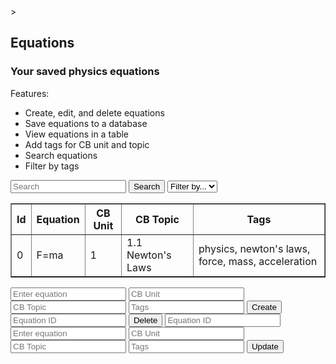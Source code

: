 <head>
	<script src="https://ajax.googleapis.com/ajax/libs/jquery/3.6.1/jquery.min.js"></script>>
</head>

## Equations

<h3>Your saved physics equations</h3>

Features:
- Create, edit, and delete equations
- Save equations to a database
- View equations in a table
- Add tags for CB unit and topic
- Search equations
- Filter by tags

<!-- Create inputs for search and filter -->

<input id="search" placeholder="Search">
<button onclick="search()">Search</button>
<select id="filter">
	<option>Filter by...</option>
	<option>Test tag</option>
</select>

<!-- Create table to display equations -->

<table id="equationsTable" border="1" style="border-collapse: collapse;">
		<tr>
				<th>Id</th>
				<th>Equation</th>
				<th>CB Unit</th>
				<th>CB Topic</th>
				<th>Tags</th>
		</tr>
		<tr>
				<td>0</td>
				<td>F=ma</td>
				<td>1</td>
				<td>1.1 Newton's Laws</td>
				<td>physics, newton's laws, force, mass, acceleration</td>
		</tr>
</table>

<!-- Create inputs for CRUD -->

<input id="equation" placeholder="Enter equation">
<input id="cbunit" placeholder="CB Unit">
<input id="cbtopic" placeholder="CB Topic">
<input id="tags" placeholder="Tags">
<button onclick="">Create</button>

<input id="deleteid" placeholder="Equation ID">
<button onclick="">Delete</button>

<input id="updateid" placeholder="Equation ID">
<input id="updateequation" placeholder="Enter equation">
<input id="updatecbunit" placeholder="CB Unit">
<input id="updatecbtopic" placeholder="CB Topic">
<input id="updatetags" placeholder="Tags">
<button onclick="">Update</button>

<!-- Create script to handle CRUD -->

<script>
	// Create
	function create() {
		// Get inputs
		var equation = document.getElementById("equation").value;
		var cbunit = document.getElementById("cbunit").value;
		var cbtopic = document.getElementById("cbtopic").value;
		var tags = document.getElementById("tags").value;
		// Create JSON object
		var data = {
			"equation": equation,
			"cbunit": cbunit,
			"cbtopic": cbtopic,
			"tags": tags
		};
		// Send POST request
		fetch("/equations", {
			method: "POST",
			headers: {
				"Content-Type": "application/json"
			},
			body: JSON.stringify(data)
		})
		// Check for response errors
		.then(response => {
			if (response.status !== 200) {
				error("POST API response failure: " + response.status);
				return;  // api failure
			}
			// Valid response will have JSON data
			response.json().then(data => {
				console.log(data);
				// Clear previous results
				document.getElementById("result").innerHTML = "";
				// Display results
				var result = document.createElement("p");
				result.innerHTML = "Equation created: " + data.equation;
				document.getElementById("result").appendChild(result);
			})
			// Catch fetch errors
			.catch(err => {
				error(err + " " );
			});
		});
	}
	// Read
	function read() {
		// Send GET request
		fetch("/equations")
		// Check for response errors
		.then(response => {
			if (response.status !== 200) {
				error("GET API response failure: " + response.status);
				return;  // api failure
			}
			// Valid response will have JSON data
			response.json().then(data => {
				console.log(data);
				// Clear previous results
				document.getElementById("result").innerHTML = "";
				// Display results
				var result = document.createElement("p");
				result.innerHTML = "Equations: " + data.equations;
				document.getElementById("result").appendChild(result);
			})
			// Catch fetch errors
			.catch(err => {
				error(err + " " );
			});
		});
	}
	// Update
	function update() {
		// Get inputs
		var id = document.getElementById("updateid").value;
		var equation = document.getElementById("updateequation").value;
		var cbunit = document.getElementById("updatecbunit").value;
		var cbtopic = document.getElementById("updatecbtopic").value;
		var tags = document.getElementById("updatetags").value;
		// Create JSON object
		var data = {
			"equation": equation,
			"cbunit": cbunit,
			"cbtopic": cbtopic,
			"tags": tags
		};
		// Send PUT request
		fetch("/equations/" + id, {
			method: "PUT",
			headers: {
				"Content-Type": "application/json"
			},
			body: JSON.stringify(data)
		})
		// Check for response errors
		.then(response => {
			if (response.status !== 200) {
				error("PUT API response failure: " + response.status);
				return;  // api failure
			}
			// Valid response will have JSON data
			response.json().then(data => {
				console.log(data);
				// Clear previous results
				document.getElementById("result").innerHTML = "";
				// Display results
				var result = document.createElement("p");
				result.innerHTML = "Equation updated: " + data.equation;
				document.getElementById("result").appendChild(result);
			})
			// Catch fetch errors
			.catch(err => {
				error(err + " " );
			});
		});
	}
	// Delete
	function delete() {
		// Get inputs
		var id = document.getElementById("deleteid").value;
		// Send DELETE request
		fetch("/equations/" + id, {
			method: "DELETE"
		})
		// Check for response errors
		.then(response => {
			if (response.status !== 200) {
				error("DELETE API response failure: " + response.status);
				return;  // api failure
			}
			// Valid response will have JSON data
			response.json().then(data => {
				console.log(data);
				// Clear previous results
				document.getElementById("result").innerHTML = "";
				// Display results
				var result = document.createElement("p");
				result.innerHTML = "Equation deleted: " + data.equation;
				document.getElementById("result").appendChild(result);
			})
			// Catch fetch errors
			.catch(err => {
				error(err + " " );
			});
		});
	}
	// Error
	function error(message) {
		console.log(message);
		// Clear previous results
		document.getElementById("result").innerHTML = "";
		// Display results
		var result = document.createElement("p");
		result.innerHTML = "Error: " + message;
		document.getElementById("result").appendChild(result);
	}

	// Search button
	function search() {
		console.log("searching");
		var $rows = $('#equations tr');
		console.log($rows);
		$search = $('#search').val().toLowerCase();
		$rows.hide();
		$rows.filter(function() {
			return $(this).text().toLowerCase().indexOf($search) !== -1;
		}).show();
	}
</script>